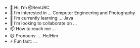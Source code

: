 - 👋 Hi, I’m @BenUBC
- 👀 I’m interested in ... Computer Engineering and Photography
- 🌱 I’m currently learning ... Java
- 💞️ I’m looking to collaborate on ...
- 📫 How to reach me ... 
- 😄 Pronouns: ... He/Him
- ⚡ Fun fact: ...

<!---
BenUBC/BenUBC is a ✨ special ✨ repository because its `README.md` (this file) appears on your GitHub profile.
You can click the Preview link to take a look at your changes.
--->
